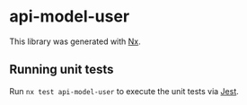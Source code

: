 # api-model-user

This library was generated with [Nx](https://nx.dev).

## Running unit tests

Run `nx test api-model-user` to execute the unit tests via [Jest](https://jestjs.io).
